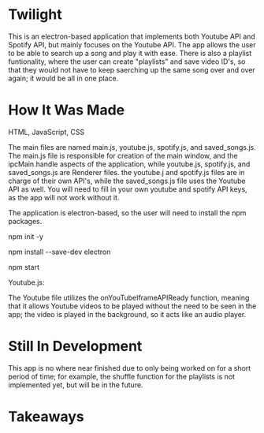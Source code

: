 # Twilight
This is an electron-based application that implements both Youtube API and Spotify API, but mainly focuses on the Youtube API. The app allows the user to be able to search up a song and play it with ease. There is also a playlist funtionality, where the user can create "playlists" and save video ID's, so that they would not have to keep saerching up the same song over and over again; it would be all in one place.

# How It Was Made
HTML, JavaScript, CSS

The main files are named main.js, youtube.js, spotify.js, and saved_songs.js. The main.js file is responsible for creation of the main window, and the ipcMain.handle aspects of the application, while youtube.js, spotify.js, and saved_songs.js are Renderer files. the youtube.j and spotify.js files are in charge of their own API's, while the saved_songs.js file uses the Youtube API as well.
You will need to fill in your own youtube and spotify API keys, as the app will not work without it.

The application is electron-based, so the user will need to install the npm packages.

npm init -y

npm install --save-dev electron

npm start

Youtube.js:

The Youtube file utilizes the onYouTubeIframeAPIReady function, meaning that it allows Youtube videos to be played without the need to be seen in the app; the video is played in the background, so it acts like an audio player. 

# Still In Development
This app is no where near finished due to only being worked on for a short period of time; for example, the shuffle function for the playlists is not implemented yet, but will be in the future.

# Takeaways

